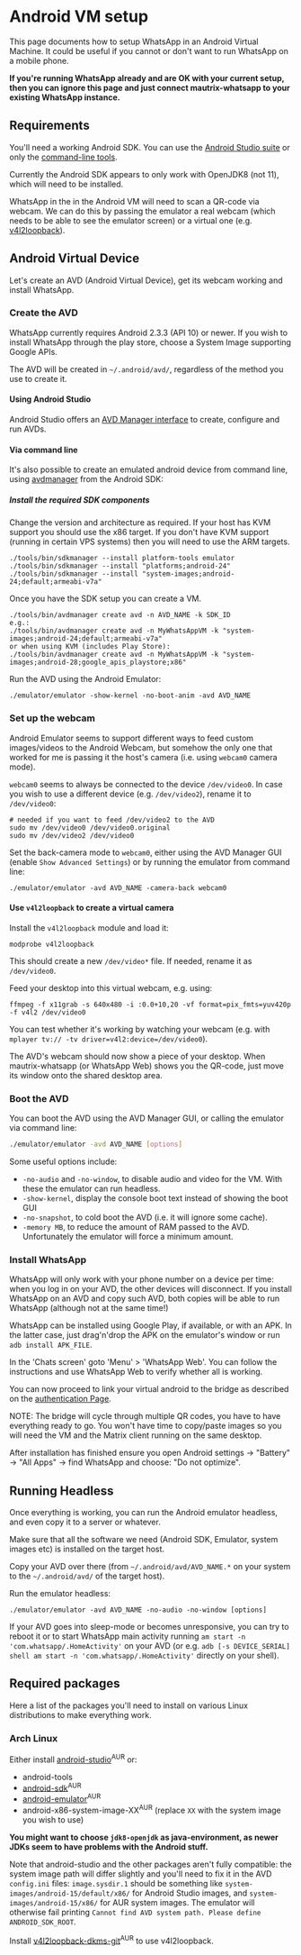 # Android VM setup
This page documents how to setup WhatsApp in an Android Virtual Machine. It
could be useful if you cannot or don't want to run WhatsApp on a mobile phone.

**If you're running WhatsApp already and are OK with your current setup, then
you can ignore this page and just connect mautrix-whatsapp to your existing
WhatsApp instance.**

## Requirements
You'll need a working Android SDK. You can use the
[Android Studio suite](https://developer.android.com/studio/) or only the
[command-line tools](https://developer.android.com/studio/#command-tools).

Currently the Android SDK appears to only work with OpenJDK8 (not 11), which
will need to be installed.

WhatsApp in the in the Android VM will need to scan a QR-code via webcam. We can
do this by passing the emulator a real webcam (which needs to be able to see the
emulator screen) or a virtual one (e.g. [v4l2loopback](https://github.com/umlaeute/v4l2loopback)).

## Android Virtual Device

Let's create an AVD (Android Virtual Device), get its webcam working and install
WhatsApp.

### Create the AVD

WhatsApp currently requires Android 2.3.3 (API 10) or newer. If you wish to
install WhatsApp through the play store, choose a System Image supporting Google APIs.

The AVD will be created in `~/.android/avd/`, regardless of the method you use
to create it.

#### Using Android Studio

Android Studio offers an [AVD Manager interface](https://developer.android.com/studio/run/managing-avds)
to create, configure and run AVDs.

#### Via command line

It's also possible to create an emulated android device from command line, using
[avdmanager](https://developer.android.com/studio/command-line/avdmanager) from
the Android SDK:

##### Install the required SDK components

Change the version and architecture as required. If your host has KVM support
you should use the x86 target. If you don't have KVM support (running in certain
VPS systems) then you will need to use the ARM targets.

```shell
./tools/bin/sdkmanager --install platform-tools emulator
./tools/bin/sdkmanager --install "platforms;android-24"
./tools/bin/sdkmanager --install "system-images;android-24;default;armeabi-v7a"
```

Once you have the SDK setup you can create a VM.

```shell
./tools/bin/avdmanager create avd -n AVD_NAME -k SDK_ID
e.g.:
./tools/bin/avdmanager create avd -n MyWhatsAppVM -k "system-images;android-24;default;armeabi-v7a"
or when using KVM (includes Play Store):
./tools/bin/avdmanager create avd -n MyWhatsAppVM -k "system-images;android-28;google_apis_playstore;x86"
```

Run the AVD using the Android Emulator:

```shell
./emulator/emulator -show-kernel -no-boot-anim -avd AVD_NAME
```

### Set up the webcam

Android Emulator seems to support different ways to feed custom images/videos to
the Android Webcam, but somehow the only one that worked for me is passing it
the host's camera (i.e. using `webcam0` camera mode).

`webcam0` seems to always be connected to the device `/dev/video0`. In case you
wish to use a different device (e.g. `/dev/video2`), rename it to `/dev/video0`:

```shell
# needed if you want to feed /dev/video2 to the AVD
sudo mv /dev/video0 /dev/video0.original
sudo mv /dev/video2 /dev/video0
```

Set the back-camera mode to `webcam0`, either using the AVD Manager GUI (enable
`Show Advanced Settings`) or by running the emulator from command line:

```shell
./emulator/emulator -avd AVD_NAME -camera-back webcam0
```

#### Use `v4l2loopback` to create a virtual camera

Install the `v4l2loopback` module and load it:

```shell
modprobe v4l2loopback
```

This should create a new `/dev/video*` file. If needed, rename it as `/dev/video0`.

Feed your desktop into this virtual webcam, e.g. using:

```shell
ffmpeg -f x11grab -s 640x480 -i :0.0+10,20 -vf format=pix_fmts=yuv420p -f v4l2 /dev/video0
```

You can test whether it's working by watching your webcam
(e.g. with `mplayer tv:// -tv driver=v4l2:device=/dev/video0`).

The AVD's webcam should now show a piece of your desktop. When mautrix-whatsapp
(or WhatsApp Web) shows you the QR-code, just move its window onto the shared
desktop area.

### Boot the AVD

You can boot the AVD using the AVD Manager GUI, or calling the emulator via
command line:
```bash
./emulator/emulator -avd AVD_NAME [options]
```

Some useful options include:
* `-no-audio` and `-no-window`, to disable audio and video for the VM. With
  these the emulator can run headless.
* `-show-kernel`, display the console boot text instead of showing the boot GUI
* `-no-snapshot`, to cold boot the AVD (i.e. it will ignore some cache).
* `-memory MB`, to reduce the amount of RAM passed to the AVD. Unfortunately the
  emulator will force a minimum amount.

### Install WhatsApp

WhatsApp will only work with your phone number on a device per time: when you
log in on your AVD, the other devices will disconnect. If you install WhatsApp
on an AVD and copy such AVD, both copies will be able to run WhatsApp (although
not at the same time!)

WhatsApp can be installed using Google Play, if available, or with an APK. In
the latter case, just drag'n'drop the APK on the emulator's window or run
`adb install APK_FILE`.

In the 'Chats screen' goto 'Menu' > 'WhatsApp Web'. You can follow the
instructions and use WhatsApp Web to verify whether all is working.

You can now proceed to link your virtual android to the bridge as described on
the [authentication Page](./authentication.md).

NOTE: The bridge will cycle through multiple QR codes, you have to have
everything ready to go. You won't have time to copy/paste images so you will
need the VM and the Matrix client running on the same desktop.

After installation has finished ensure you open Android settings -> "Battery" ->
"All Apps" -> find WhatsApp and choose: "Do not optimize".

## Running Headless

Once everything is working, you can run the Android emulator headless, and even
copy it to a server or whatever.

Make sure that all the software we need (Android SDK, Emulator, system images
etc) is installed on the target host.

Copy your AVD over there (from `~/.android/avd/AVD_NAME.*` on your system to the
`~/.android/avd/` of the target host).

Run the emulator headless:

```shell
./emulator/emulator -avd AVD_NAME -no-audio -no-window [options]
```

If your AVD goes into sleep-mode or becomes unresponsive, you can try to reboot
it or to start WhatsApp main activity running
`am start -n 'com.whatsapp/.HomeActivity'` on your AVD
(or e.g. `adb [-s DEVICE_SERIAL] shell am start -n 'com.whatsapp/.HomeActivity'`
directly on your shell).

## Required packages

Here a list of the packages you'll need to install on various Linux
distributions to make everything work.

### Arch Linux

Either install [android-studio](https://aur.archlinux.org/packages/android-studio/)<sup>AUR</sup> or:
* android-tools
* [android-sdk](https://aur.archlinux.org/packages/android-sdk/)<sup>AUR</sup>
* [android-emulator](https://aur.archlinux.org/packages/android-emulator/)<sup>AUR</sup>
* android-x86-system-image-XX<sup>AUR</sup> (replace `XX` with the system image
  you wish to use)

**You might want to choose `jdk8-openjdk` as java-environment, as newer JDKs
seem to have problems with the Android stuff.**

Note that android-studio and the other packages aren't fully compatible: the
system image path will differ slightly and you'll need to fix it in the AVD
`config.ini` files: `image.sysdir.1` should be something like
`system-images/android-15/default/x86/` for Android Studio images, and
`system-images/android-15/x86/` for AUR system images. The emulator will
otherwise fail printing `Cannot find AVD system path. Please define ANDROID_SDK_ROOT`.

Install [v4l2loopback-dkms-git](https://aur.archlinux.org/packages/v4l2loopback-dkms-git/)<sup>AUR</sup> to use v4l2loopback.
